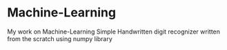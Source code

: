 # Machine-Learning
My work on Machine-Learning
Simple Handwritten digit recognizer written from the scratch using numpy library
